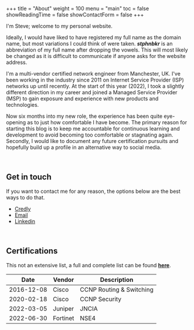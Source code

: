 +++
title = "About"
weight = 100
menu = "main"
toc = false
showReadingTime = false
showContactForm = false
+++

I'm Steve; welcome to my personal website.

Ideally, I would have liked to have registered my full name as the domain name, but most variations I could think of were taken. **_stphnbkr_** is an abbreviation of my full name after dropping the vowels. This will most likely be changed as it is difficult to communicate if anyone asks for the website address.

I'm a multi-vendor certified network engineer from Manchester, UK. I've been working in the industry since 2011 on Internet Service Provider (ISP) networks up until recently. At the start of this year (2022), I took a slightly different direction in my career and joined a Managed Service Provider (MSP) to gain exposure and experience with new products and technologies. 

Now six months into my new role, the experience has been quite eye-opening as to just how comfortable I have become. The primary reason for starting this blog is to keep me accountable for continuous learning and development to avoid becoming too comfortable or stagnating again. Secondly, I would like to document any future certification pursuits and hopefully build up a profile in an alternative way to social media. 

&nbsp;

## Get in touch

If you want to contact me for any reason, the options below are the best ways to do that.

+ [Credly](https://www.credly.com/users/stephenbaker88/badges)
+ [Email](mailto:steve@stphnbkr.com)
+ [Linkedin](https://www.linkedin.com/in/stephenbaker-/)
 
&nbsp;

## Certifications

This not an extensive list, a full and complete list can be found **[here](blog/certlsit)**.

| Date | Vendor | Description |
|------|--------|-------------|
| 2016-12-08 | Cisco | CCNP Routing & Switching |
| 2020-02-18 | Cisco | CCNP Security |
| 2022-03-05 | Juniper | JNCIA |
| 2022-06-30 | Fortinet | NSE4 |
